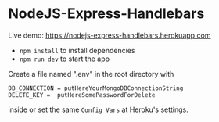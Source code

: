 # NodeJS-Express-Handlebars
Live demo: https://nodejs-express-handlebars.herokuapp.com

- `npm install` to install dependencies
- `npm run dev` to start the app

Create a file named ".env" in the root directory with
```
DB_CONNECTION = putHereYourMongoDBConnectionString
DELETE_KEY =  putHereSomePasswordForDelete
```
inside or set the same `Config Vars` at Heroku's settings.
